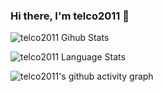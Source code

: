 ### Hi there, I'm telco2011 👋

![telco2011 Gihub Stats](https://github-readme-stats.vercel.app/api?username=telco2011&show_icons=true&include_all_commits=true&theme=dark)

![telco2011 Language Stats](https://github-readme-stats.vercel.app/api/top-langs/?username=telco2011&layout=compact&theme=dark)

![telco2011's github activity graph](https://activity-graph.herokuapp.com/graph?username=telco2011&theme=dracula)

<!--
**telco2011/telco2011** is a ✨ _special_ ✨ repository because its `README.md` (this file) appears on your GitHub profile.

Here are some ideas to get you started:

- 🔭 I’m currently working on ...
- 🌱 I’m currently learning ...
- 👯 I’m looking to collaborate on ...
- 🤔 I’m looking for help with ...
- 💬 Ask me about ...
- 📫 How to reach me: ...
- 😄 Pronouns: ...
- ⚡ Fun fact: ...
-->
